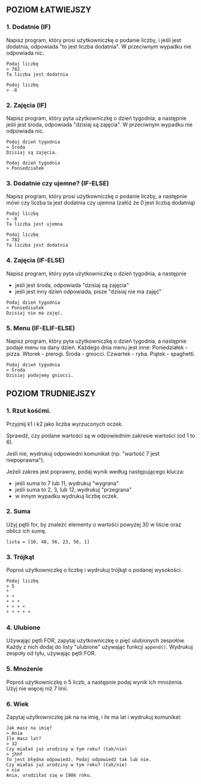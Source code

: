 ## POZIOM ŁATWIEJSZY

### 1. Dodatnie (IF)
Napisz program, który prosi użytkowniczkę o podanie liczby, i jeśli jest dodatnia, odpowiada "to jest liczba dodatnia". W przeciwnym wypadku nie odpowiada nic.
```
Podaj liczbę
> 782
Ta liczba jest dodatnia

Podaj liczbę
> -8

```

### 2. Zajęcia (IF)
Napisz program, który pyta użytkowniczkę o dzień tygodnia, a następnie jeśli jest środa, odpowiada "dzisiaj są zajęcia". W przeciwnym wypadku nie odpowiada nic.

```
Podaj dzień tygodnia
> Środa
Dzisiaj są zajęcia.

Podaj dzień tygodnia
> Poniedziałek

```

### 3. Dodatnie czy ujemne? (IF-ELSE)
Napisz program, który prosi użytkowniczkę o podanie liczby, a następnie mówi czy liczba ta jest dodatnia czy ujemna (załóż że 0 jest liczbą dodatnią)
```
Podaj liczbę
> -8
Ta liczba jest ujemna

Podaj liczbę
> 782
Ta liczba jest dodatnia
```
### 4. Zajęcia (IF-ELSE)
Napisz program, który pyta użytkowniczkę o dzień tygodnia, a następnie
- jeśli jest środa, odpowiada "dzisiaj są zajęcia"
- jeśli jest inny dzień odpowiada, pisze "dzisiaj nie ma zajęć"
```
Podaj dzień tygodnia
> Poniedziałek
Dzisiaj nie ma zajęć.
```

### 5. Menu (IF-ELIF-ELSE)
Napisz program, który pyta użytkowniczkę o dzień tygodnia, a następnie podaje menu na dany dzień. Każdego dnia menu jest inne: Poniedziałek - pizza. Wtorek - pierogi. Środa - gniocci. Czwartek - ryba. Piątek - spaghetti.
```
Podaj dzień tygodnia
> Środa
Dzisiaj podajemy gniocci.
```

## POZIOM TRUDNIEJSZY
### 1. Rzut kośćmi. 

Przyjmij k1 i k2 jako liczba wyrzuconych oczek.

Sprawdź, czy podane wartości są w odpowiednim zakresie wartości (od 1 to 6).

Jeśli nie, wydrukuj odpowiedni komunikat (np. "wartość 7 jest niepoprawna").

Jeżeli zakres jest poprawny, podaj wynik według następującego klucza:

- jeśli suma to 7 lub 11, wydrukuj "wygrana"
- jeśli suma to 2, 3, lub 12, wydrukuj "przegrana"
- w innym wypadku wydrukuj liczbę oczek.

### 2. Suma

Użyj pętli for, by znaleźć elementy o wartości powyżej 30 w liście oraz oblicz ich sumę.
```
lista = [10, 40, 56, 23, 56, 1]
```

### 3. Trójkąt
Poproś użytkowniczkę o liczbę i wydrukuj trójkąt o podanej wysokości.

```
Podaj liczbę
> 5
*
* *
* * *
* * * *
* * * * *
```

### 4. Ulubione
Używając pętli FOR, zapytaj użytkowniczkę o pięć ulubionych zespołów. Każdy z nich dodaj do listy "ulubione" używając funkcji `append()`. Wydrukuj zespoły od tyłu, używając pętli FOR.

### 5. Mnożenie
Poproś użytkowniczkę o 5 liczb, a następnie podaj wynik ich mnożenia. Użyj nie więcej niż 7 linii.

### 6. Wiek

Zapytaj użytkowniczkę jak na na imię, i ile ma lat i wydrukuj komunikat:
```
Jak masz na imię?
> Ania
Ile masz lat?
> 32
Czy miałaś już urodziny w tym roku? (tak/nie)
> jhhf
To jest błędna odpowiedź. Podaj odpowiedź tak lub nie.
Czy miałaś już urodziny w tym roku? (tak/nie)
> nie
Ania, urodziłaś się w 1986 roku.
```